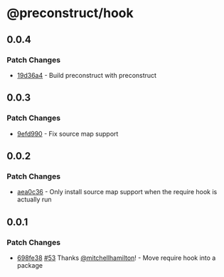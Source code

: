 # @preconstruct/hook

## 0.0.4

### Patch Changes

- [19d36a4](https://github.com/preconstruct/preconstruct/commit/19d36a4) - Build preconstruct with preconstruct

## 0.0.3

### Patch Changes

- [9efd990](https://github.com/preconstruct/preconstruct/commit/9efd990) - Fix source map support

## 0.0.2

### Patch Changes

- [aea0c36](https://github.com/preconstruct/preconstruct/commit/aea0c36) - Only install source map support when the require hook is actually run

## 0.0.1

### Patch Changes

- [698fe38](https://github.com/preconstruct/preconstruct/commit/698fe38) [#53](https://github.com/preconstruct/preconstruct/pulls/53) Thanks [@mitchellhamilton](https://github.com/mitchellhamilton)! - Move require hook into a package
